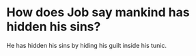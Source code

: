 # How does Job say mankind has hidden his sins?

He has hidden his sins by hiding his guilt inside his tunic.
